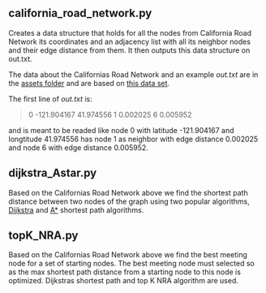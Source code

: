## california_road_network.py

Creates a data structure that holds for all the nodes from California Road Network its coordinates and an adjacency list with all its neighbor nodes and their edge distance from them. It then outputs this data structure on out.txt.

The data about the Californias Road Network and an example *out.txt* are in the [assets folder](https://github.com/kasselouris/Complex-Data-Management/tree/main/spatial_networks/assets) and are based on [this data set](http://www.cs.utah.edu/~lifeifei/SpatialDataset.htm).

The first line of *out.txt* is:
> 0 -121.904167 41.974556 1 0.002025 6 0.005952 

and is meant to be readed like node 0 with latitude -121.904167 and longtitude 41.974556 has node 1 as neighbor with edge distance 0.002025 and node 6 with edge distance 0.005952.

## dijkstra_Astar.py

Based on the Californias Road Network above we find the shortest path distance between two nodes of the graph using two popular algorithms, [Dijkstra](https://en.wikipedia.org/wiki/Dijkstra%27s_algorithm) and [A*](https://en.wikipedia.org/wiki/A*_search_algorithm) shortest path algorithms.

## topK_NRA.py

Based on the Californias Road Network above we find the best meeting node for a set of starting nodes. The best meeting node must selected so as the max shortest path distance from a starting node to this node is optimized. Dijkstras shortest path and top K NRA algorithm are used. 
